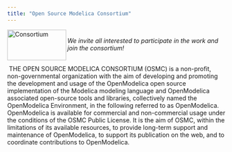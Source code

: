 ```yaml
---
title: "Open Source Modelica Consortium"
---
```

<p><a href="index.php/home/consortium"><img src="images/stories/modelica/consortium.jpg" border="0" alt="Consortium" width="136" height="71" align="left" /></a>  </p><address> </address><address>We invite all interested to participate in the work and join the consortium! </address><address> </address><p> THE OPEN SOURCE MODELICA CONSORTIUM (OSMC) is a non-profit, non-governmental organization with the aim of developing and promoting the development and usage of the OpenModelica open source implementation of the Modelica modeling language and OpenModelica associated open-source tools and libraries, collectively named the OpenModelica Environment, in the following referred to as OpenModelica. OpenModelica is available for commercial and non-commercial usage under the conditions of the OSMC Public License. It is the aim of OSMC, within the limitations of its available resources, to provide long-term support and maintenance of OpenModelica, to support its publication on the web, and to coordinate contributions to OpenModelica. <!--[if gte mso 9]><xml>  <o:DocumentProperties>   <o:Template>Normal.dotm</o:Template>   <o:Revision>0</o:Revision>   <o:TotalTime>0</o:TotalTime>   <o:Pages>1</o:Pages>   <o:Words>106</o:Words>   <o:Characters>605</o:Characters>   <o:Company>Okidoki</o:Company>   <o:Lines>5</o:Lines>   <o:Paragraphs>1</o:Paragraphs>   <o:CharactersWithSpaces>742</o:CharactersWithSpaces>   <o:Version>12.0</o:Version>  </o:DocumentProperties>  <o:OfficeDocumentSettings>   <o:AllowPNG/>  </o:OfficeDocumentSettings> </xml><![endif]--><!--[if gte mso 9]><xml>  <w:WordDocument>   <w:Zoom>0</w:Zoom>   <w:TrackMoves>false</w:TrackMoves>   <w:TrackFormatting/>   <w:PunctuationKerning/>   <w:DrawingGridHorizontalSpacing>18 pt</w:DrawingGridHorizontalSpacing>   <w:DrawingGridVerticalSpacing>18 pt</w:DrawingGridVerticalSpacing>   <w:DisplayHorizontalDrawingGridEvery>0</w:DisplayHorizontalDrawingGridEvery>   <w:DisplayVerticalDrawingGridEvery>0</w:DisplayVerticalDrawingGridEvery>   <w:ValidateAgainstSchemas/>   <w:SaveIfXMLInvalid>false</w:SaveIfXMLInvalid>   <w:IgnoreMixedContent>false</w:IgnoreMixedContent>   <w:AlwaysShowPlaceholderText>false</w:AlwaysShowPlaceholderText>   <w:Compatibility>    <w:BreakWrappedTables/>    <w:DontGrowAutofit/>    <w:DontAutofitConstrainedTables/>    <w:DontVertAlignInTxbx/>   </w:Compatibility>  </w:WordDocument> </xml><![endif]--><!--[if gte mso 9]><xml>  <w:LatentStyles DefLockedState="false" LatentStyleCount="276">  </w:LatentStyles> </xml><![endif]-->  <!--  /* Font Definitions */ @font-face 	{font-family:Arial; 	panose-1:2 11 6 4 2 2 2 2 2 4; 	mso-font-charset:0; 	mso-generic-font-family:auto; 	mso-font-pitch:variable; 	mso-font-signature:3 0 0 0 16777216 0;} @font-face 	{font-family:Times; 	panose-1:2 0 5 0 0 0 0 0 0 0; 	mso-font-charset:77; 	mso-generic-font-family:roman; 	mso-font-format:other; 	mso-font-pitch:variable; 	mso-font-signature:3 0 0 0 16777216 0;} @font-face 	{font-family:Cambria; 	panose-1:2 4 5 3 5 4 6 3 2 4; 	mso-font-charset:0; 	mso-generic-font-family:auto; 	mso-font-pitch:variable; 	mso-font-signature:3 0 0 0 16777216 0;}  /* Style Definitions */ p.MsoNormal, li.MsoNormal, div.MsoNormal 	{mso-style-parent:""; 	margin-top:0in; 	margin-right:0in; 	margin-bottom:10.0pt; 	margin-left:0in; 	mso-pagination:widow-orphan; 	font-size:12.0pt; 	font-family:"Times New Roman"; 	mso-ascii-font-family:Cambria; 	mso-fareast-font-family:Cambria; 	mso-hansi-font-family:Cambria; 	mso-bidi-font-family:"Times New Roman";} p.Modelicabody, li.Modelicabody, div.Modelicabody 	{mso-style-name:Modelica_body; 	margin:0in; 	margin-bottom:.0001pt; 	line-height:13.2pt; 	mso-line-height-rule:exactly; 	mso-pagination:none; 	tab-stops:28.0pt 56.0pt 84.0pt 112.0pt 140.0pt 168.0pt 196.0pt 224.0pt 3.5in 280.0pt 308.0pt 336.0pt; 	mso-layout-grid-align:none; 	text-autospace:none; 	font-size:8.0pt; 	mso-bidi-font-size:12.0pt; 	font-family:Times; 	mso-ascii-font-family:Arial; 	mso-fareast-font-family:Cambria; 	mso-hansi-font-family:Arial; 	mso-bidi-font-family:Times;} @page Section1 	{size:8.5in 11.0in; 	margin:1.0in 1.25in 1.0in 1.25in; 	mso-header-margin:.5in; 	mso-footer-margin:.5in; 	mso-paper-source:0;} div.Section1 	{page:Section1;} -->  <!--[if gte mso 10]> <style>  /* Style Definitions */ table.MsoNormalTable 	{mso-style-name:"Table Normal"; 	mso-tstyle-rowband-size:0; 	mso-tstyle-colband-size:0; 	mso-style-noshow:yes; 	mso-style-parent:""; 	mso-padding-alt:0in 5.4pt 0in 5.4pt; 	mso-para-margin:0in; 	mso-para-margin-bottom:.0001pt; 	mso-pagination:widow-orphan; 	font-size:12.0pt; 	font-family:"Times New Roman"; 	mso-ascii-font-family:Cambria; 	mso-ascii-theme-font:minor-latin; 	mso-fareast-font-family:"Times New Roman"; 	mso-fareast-theme-font:minor-fareast; 	mso-hansi-font-family:Cambria; 	mso-hansi-theme-font:minor-latin; 	mso-bidi-font-family:"Times New Roman"; 	mso-bidi-theme-font:minor-bidi;} </style> <![endif]--> <!--EndFragment--></p>